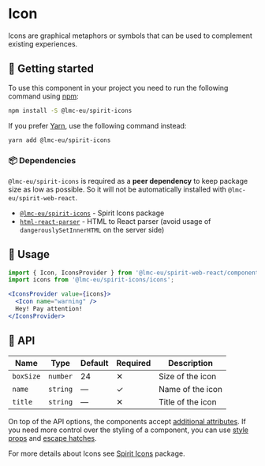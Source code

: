 # Icon

Icons are graphical metaphors or symbols that can be used to complement existing experiences.

## 🚀 Getting started

To use this component in your project you need to run the following command using [npm][npm]:

```bash
npm install -S @lmc-eu/spirit-icons
```

If you prefer [Yarn][yarn], use the following command instead:

```bash
yarn add @lmc-eu/spirit-icons
```

### 📦 Dependencies

`@lmc-eu/spirit-icons` is required as a **peer dependency** to keep package size as low as possible.
So it will not be automatically installed with `@lmc-eu/spirit-web-react`.

- [`@lmc-eu/spirit-icons`][icons-package] - Spirit Icons package
- [`html-react-parser`][html-react-parser-package] - HTML to React parser (avoid usage of `dangerouslySetInnerHTML` on the server side)

## 📝 Usage

```jsx
import { Icon, IconsProvider } from '@lmc-eu/spirit-web-react/components';
import icons from '@lmc-eu/spirit-icons/icons';
```

```jsx
<IconsProvider value={icons}>
  <Icon name="warning" />
  Hey! Pay attention!
</IconsProvider>
```

## 🧩 API

| Name      | Type     | Default | Required | Description       |
| --------- | -------- | ------- | -------- | ----------------- |
| `boxSize` | `number` | 24      | ✕        | Size of the icon  |
| `name`    | `string` | —       | ✓        | Name of the icon  |
| `title`   | `string` | —       | ✕        | Title of the icon |

On top of the API options, the components accept [additional attributes][readme-additional-attributes].
If you need more control over the styling of a component, you can use [style props][readme-style-props]
and [escape hatches][readme-escape-hatches].

For more details about Icons see [Spirit Icons][spirit-icons] package.

[html-react-parser-package]: https://www.npmjs.com/package/html-react-parser
[icons-package]: https://github.com/lmc-eu/spirit-design-system/tree/main/packages/icons
[npm]: https://www.npmjs.com/
[readme-additional-attributes]: https://github.com/lmc-eu/spirit-design-system/blob/main/packages/web-react/README.md#additional-attributes
[readme-escape-hatches]: https://github.com/lmc-eu/spirit-design-system/blob/main/packages/web-react/README.md#escape-hatches
[readme-style-props]: https://github.com/lmc-eu/spirit-design-system/blob/main/packages/web-react/README.md#style-props
[spirit-icons]: https://github.com/lmc-eu/spirit-design-system/blob/main/packages/icons/README.md
[yarn]: https://yarnpkg.com/
